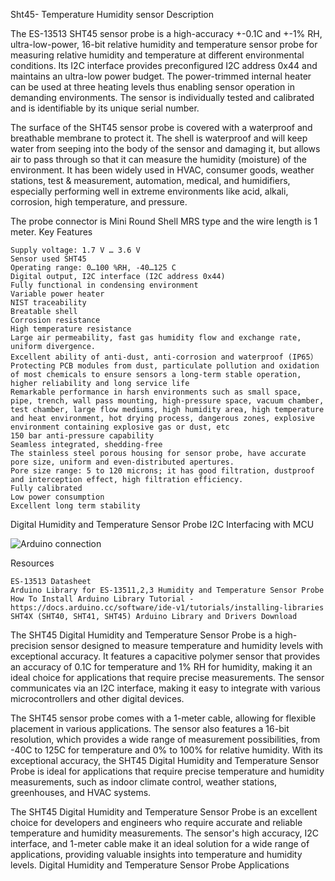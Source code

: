Sht45-
Temperature Humidity sensor
Description

The ES-13513 SHT45 sensor probe is a high-accuracy +-0.1C and +-1% RH, ultra-low-power, 16-bit relative humidity and temperature sensor probe for measuring relative humidity and temperature at different environmental conditions. Its I2C interface provides preconfigured I2C address 0x44 and maintains an ultra-low power budget. The power-trimmed internal heater can be used at three heating levels thus enabling sensor operation in demanding environments. The sensor is individually tested and calibrated and is identifiable by its unique serial number.

The surface of the SHT45 sensor probe is covered with a waterproof and breathable membrane to protect it. The shell is waterproof and will keep water from seeping into the body of the sensor and damaging it, but allows air to pass through so that it can measure the humidity (moisture) of the environment. It has been widely used in HVAC, consumer goods, weather stations, test & measurement, automation, medical, and humidifiers, especially performing well in extreme environments like acid, alkali, corrosion, high temperature, and pressure.

The probe connector is Mini Round Shell MRS type and the wire length is 1 meter.
Key Features

    Supply voltage: 1.7 V … 3.6 V
    Sensor used SHT45
    Operating range: 0…100 %RH, -40…125 C
    Digital output, I2C interface (I2C address 0x44)
    Fully functional in condensing environment
    Variable power heater
    NIST traceability
    Breatable shell
    Corrosion resistance
    High temperature resistance
    Large air permeability, fast gas humidity flow and exchange rate, uniform divergence.
    Excellent ability of anti-dust, anti-corrosion and waterproof (IP65）
    Protecting PCB modules from dust, particulate pollution and oxidation of most chemicals to ensure sensors a long-term stable operation, higher reliability and long service life
    Remarkable performance in harsh environments such as small space, pipe, trench, wall pass mounting, high-pressure space, vacuum chamber, test chamber, large flow mediums, high humidity area, high temperature and heat environment, hot drying process, dangerous zones, explosive environment containing explosive gas or dust, etc
    150 bar anti-pressure capability
    Seamless integrated, shedding-free
    The stainless steel porous housing for sensor probe, have accurate pore size, uniform and even-distributed apertures.
    Pore size range: 5 to 120 microns; it has good filtration, dustproof and interception effect, high filtration efficiency.
    Fully calibrated
    Low power consumption
    Excellent long term stability

Digital Humidity and Temperature Sensor Probe I2C Interfacing with MCU

![Arduino connection](https://cdn11.bigcommerce.com/s-3fd3md1ghs/images/stencil/original/image-manager/es13511-interfacing.jpg?t=1664791754)

Resources

    ES-13513 Datasheet
    Arduino Library for ES-13511,2,3 Humidity and Temperature Sensor Probe
    How To Install Arduino Library Tutorial - https://docs.arduino.cc/software/ide-v1/tutorials/installing-libraries
    SHT4X (SHT40, SHT41, SHT45) Arduino Library and Drivers Download

The SHT45 Digital Humidity and Temperature Sensor Probe is a high-precision sensor designed to measure temperature and humidity levels with exceptional accuracy. It features a capacitive polymer sensor that provides an accuracy of 0.1C for temperature and 1% RH for humidity, making it an ideal choice for applications that require precise measurements. The sensor communicates via an I2C interface, making it easy to integrate with various microcontrollers and other digital devices.

The SHT45 sensor probe comes with a 1-meter cable, allowing for flexible placement in various applications. The sensor also features a 16-bit resolution, which provides a wide range of measurement possibilities, from -40C to 125C for temperature and 0% to 100% for relative humidity. With its exceptional accuracy, the SHT45 Digital Humidity and Temperature Sensor Probe is ideal for applications that require precise temperature and humidity measurements, such as indoor climate control, weather stations, greenhouses, and HVAC systems.

The SHT45 Digital Humidity and Temperature Sensor Probe is an excellent choice for developers and engineers who require accurate and reliable temperature and humidity measurements. The sensor's high accuracy, I2C interface, and 1-meter cable make it an ideal solution for a wide range of applications, providing valuable insights into temperature and humidity levels.
Digital Humidity and Temperature Sensor Probe Applications

